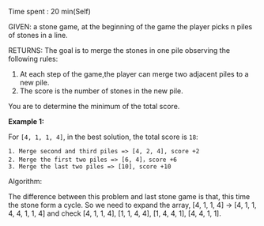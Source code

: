 Time spent :  20 min(Self)

GIVEN: a stone game, at the beginning of the game the player picks n piles of stones in a line.

RETURNS: The goal is to merge the stones in one pile observing the following rules:

1. At each step of the game,the player can merge two adjacent piles to a new pile.
2. The score is the number of stones in the new pile.

You are to determine the minimum of the total score.



**Example 1:**

For `[4, 1, 1, 4]`, in the best solution, the total score is `18`:

```
1. Merge second and third piles => [4, 2, 4], score +2
2. Merge the first two piles => [6, 4]，score +6
3. Merge the last two piles => [10], score +10
```



Algorithm:

The difference between this problem and last stone game is that, this time the stone form a cycle. So we need to expand the array, [4, 1, 1, 4] -> [4, 1, 1, 4, 4, 1, 1, 4] and check [4, 1, 1, 4], [1, 1, 4, 4], [1, 4, 4, 1], [4, 4, 1, 1].